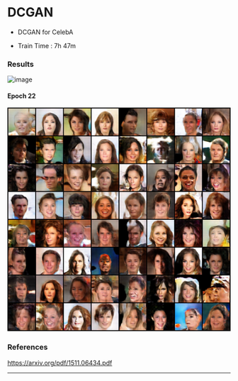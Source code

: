 # DCGAN
- DCGAN for CelebA

- Train Time : 7h 47m

### Results

![image](result/result.gif)



#### Epoch 22

![image](result/result.png)



### References

https://arxiv.org/pdf/1511.06434.pdf

---
